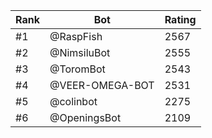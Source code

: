 Rank|Bot|Rating
---|---|---
#1|@RaspFish|2567
#2|@NimsiluBot|2555
#3|@ToromBot|2543
#4|@VEER-OMEGA-BOT|2531
#5|@colinbot|2275
#6|@OpeningsBot|2109
